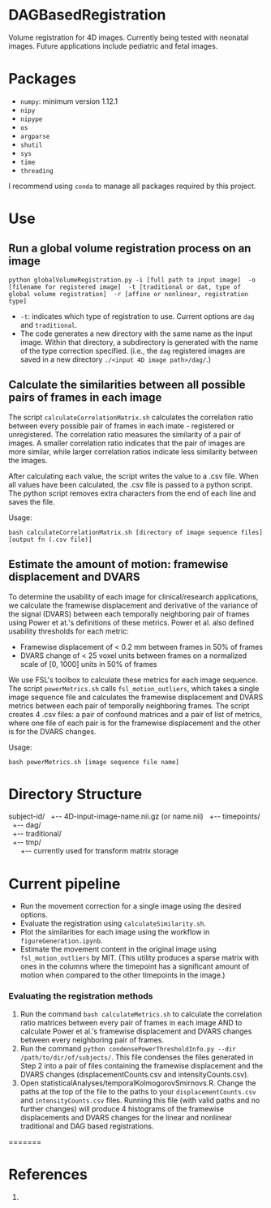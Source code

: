 # DAGBasedRegistration
Volume registration for 4D images. Currently being tested with neonatal images. Future applications include pediatric and fetal images.

# Packages

- `numpy`: minimum version 1.12.1
- `nipy`
- `nipype`
- `os`
- `argparse`
- `shutil`
- `sys`
- `time`
- `threading`

I recommend using `conda` to manage all packages required by this project.

# Use

## Run a global volume registration process on an image

`python globalVolumeRegistration.py -i [full path to input image] 
-o [filename for registered image] 
-t [traditional or dat, type of global volume registration] 
-r [affine or nonlinear, registration type]`

- `-t`: indicates which type of registration to use. Current options are 
`dag` and `traditional`.
- The code generates a new directory with the same name as the input 
image. Within that directory, a subdirectory is generated with the name
of the type correction specified. (i.e., the `dag` registered images are
saved in a new directory `./<input 4D image path>/dag/`.)

## Calculate the similarities between all possible pairs of frames in each image

The script `calculateCorrelationMatrix.sh` calculates the correlation ratio
between every possible pair of frames in each imate - registered or 
unregistered. The correlation ratio measures the similarity of a pair of
images. A smaller correlation ratio indicates that the pair of images are 
more similar, while larger correlation ratios indicate less similarity 
between the images. 

After calculating each value, the script writes the value to a .csv file. 
When all values have been calculated, the .csv file is passed to a python
script. The python script removes extra characters from the end of each
line and saves the file.

Usage: 

`bash calculateCorrelationMatrix.sh [directory of image sequence files]
[output fn (.csv file)]`

## Estimate the amount of motion: framewise displacement and DVARS

To determine the usability of each image for clinical/research applications,
we calculate the framewise displacement and derivative of the variance of
the signal (DVARS) between each temporally neighboring pair of frames using
Power et at.'s definitions of these metrics. Power et al. also defined 
usability thresholds for each metric:

- Framewise displacement of < 0.2 mm between frames in 50% of frames
- DVARS change of < 25 voxel units between frames on a normalized scale of 
[0, 1000] units in 50% of frames

We use FSL's toolbox to calculate these metrics for each image sequence.
The script `powerMetrics.sh` calls `fsl_motion_outliers`, which takes 
a single image sequence file and calculates the framewise displacement
and DVARS metrics between each pair of temporally neighboring frames.
The script creates 4 .csv files: a pair of confound matrices and a pair
of list of metrics, where one file of each pair is for the framewise
displacement and the other is for the DVARS changes.

Usage:

`bash powerMetrics.sh [image sequence file name]`


# Directory Structure
 
subject-id/
&nbsp;&nbsp;+-- 4D-input-image-name.nii.gz (or name.nii)
&nbsp;&nbsp;+-- timepoints/  
&nbsp;&nbsp;+-- dag/  
&nbsp;&nbsp;+-- traditional/  
&nbsp;&nbsp;+-- tmp/  
&nbsp;&nbsp;&nbsp;&nbsp;&nbsp;&nbsp;+-- currently used for transform matrix storage

# Current pipeline

- Run the movement correction for a single image using the desired options. 
- Evaluate the registration using `calculateSimilarity.sh`.
- Plot the similarities for each image using the workflow in `figureGeneration.ipynb`.
- Estimate the movement content in the original image using `fsl_motion_outliers` by MIT. (This utility produces a sparse matrix with ones in the columns where the timepoint has a significant amount of motion when compared to the other timepoints in the image.)


### Evaluating the registration methods

1. Run the command `bash calculateMetrics.sh` to calculate the correlation ratio matrices between every pair of frames in each image AND to calculate Power et al.'s framewise displacement and DVARS changes between every neighboring pair of frames.
2. Run the command `python condensePowerThresholdInfo.py --dir /path/to/dir/of/subjects/`. This file condenses the files generated in Step 2 into a pair of files containing the framewise displacement and the DVARS changes (displacementCounts.csv and intensityCounts.csv).
3. Open statisticalAnalyses/temporalKolmogorovSmirnovs.R. Change the paths at the top of the file to the paths to your `displacementCounts.csv` and `intensityCounts.csv` files. Running this file (with valid paths and no further changes) will produce 4 histograms of the framewise displacements and DVARS changes for the linear and nonlinear traditional and DAG based registrations.

=======
# References

1. 
